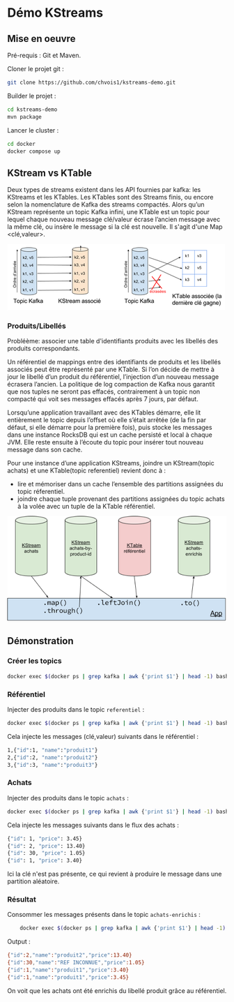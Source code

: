 # Démo KStreams

## Mise en oeuvre

Pré-requis : Git et Maven.

Cloner le projet git :

```bash
git clone https://github.com/chvois1/kstreams-demo.git
```

Builder le projet :

```bash
cd kstreams-demo
mvn package
```

Lancer le cluster :

```bash
cd docker
docker compose up 
```

## KStream vs KTable

Deux types de streams existent dans les API fournies par kafka: les KStreams et les KTables. Les KTables sont des Streams finis, ou encore selon la nomenclature de Kafka des streams compactés. Alors qu’un KStream représente un topic Kafka infini, une KTable est un topic pour lequel chaque nouveau message clé/valeur écrase l’ancien message avec la même clé, ou insère le message si la clé est nouvelle. Il s'agit d'une Map <clé,valeur>.

![Aperçu](images/kstream-ktable.png "Aperçu")

### Produits/Libellés

Probléème: associer une table d'identifiants produits avec les libellés des produits correspondants.  

Un référentiel de mappings entre des identifiants de produits et les libellés associés peut être représenté par une KTable. Si l’on décide de mettre à jour le libellé d’un produit du référentiel, l’injection d’un nouveau message écrasera l’ancien. La politique de log compaction de Kafka nous garantit que nos tuples ne seront pas effacés, contrairement à un topic non compacté qui voit ses messages effacés après 7 jours, par défaut.

Lorsqu’une application travaillant avec des KTables démarre, elle lit entièrement le topic depuis l’offset où elle s’était arrêtée (de la fin par défaut, si elle démarre pour la première fois), puis stocke les messages dans une instance RocksDB qui est un cache persisté et local à chaque JVM. Elle reste ensuite à l’écoute du topic pour insérer tout nouveau message dans son cache.

Pour une instance d’une application KStreams, joindre un KStream(topic achats) et une KTable(topic referentiel) revient donc à :

- lire et mémoriser dans un cache l’ensemble des partitions assignées du topic réferentiel.
- joindre chaque tuple provenant des partitions assignées du topic achats à la volée avec un tuple de la KTable référentiel.

![Aperçu](images/workflow.png "Aperçu")

## Démonstration

### Créer les topics

```bash
docker exec $(docker ps | grep kafka | awk {'print $1'} | head -1) bash -c "/opt/scripts/create-topics.sh"
```

### Référentiel

Injecter des produits dans le topic `referentiel` :

```bash
docker exec $(docker ps | grep kafka | awk {'print $1'} | head -1) bash -c "/opt/scripts/inject-referentiel.sh"
```

Cela injecte les messages (clé,valeur) suivants dans le référentiel :

```bash
1,{"id":1, "name":"produit1"}
2,{"id":2, "name":"produit2"}
3,{"id":3, "name":"produit3"}
```

### Achats

Injecter des produits dans le topic `achats` :

```bash
docker exec $(docker ps | grep kafka | awk {'print $1'} | head -1) bash -c "/opt/scripts/inject-achats.sh"
```

Cela injecte les messages suivants dans le flux des achats :

```bash
{"id": 1, "price": 3.45}
{"id": 2, "price": 13.40}
{"id": 30, "price": 1.05}
{"id": 1, "price": 3.40}
```

Ici la clé n'est pas présente, ce qui revient à produire le message dans une partition aléatoire.

### Résultat

Consommer les messages présents dans le topic `achats-enrichis` :

```bash
    docker exec $(docker ps | grep kafka | awk {'print $1'} | head -1) bash -c "/opt/scripts/consume-output.sh"
```

Output :

```bash
{"id":2,"name":"produit2","price":13.40}
{"id":30,"name":"REF INCONNUE","price":1.05}
{"id":1,"name":"produit1","price":3.40}
{"id":1,"name":"produit1","price":3.45}
```

On voit que les achats ont été enrichis du libellé produit grâce au référentiel.
